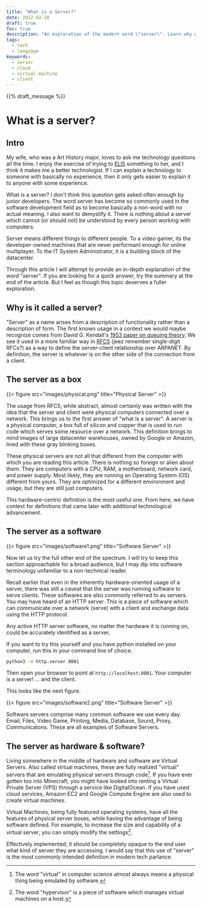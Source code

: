 ```yaml
---
title: "What is a Server?"
date: 2022-02-20
draft: true
Toc: true
description: "An exploration of the modern word \"server\". Learn why we use this word, its origins, and why it confuses. Approachable for the layperson but hopefully instills further curiosity in the technical mind."
tags: 
  - tech
  - language
keywords:
  - server
  - cloud
  - virtual machine
  - client
---
```


{{% draft_message %}}

# What is a server?

## Intro
My wife, who was a Art History major, loves to ask me technology questions all the time. I enjoy the exercise of trying to [ELI5](www.reddit.com/r/eli5) something to her, and I think it makes me a better technologist. If I can explain a technology to someone with basically no experience, then it only gets easier to explain it to anyone with some experience. 

What is a server? I don't think this question gets asked often enough by junior developers. The word server has become so commonly used in the software development field as to become basically a non-word with no actual meaning. I also want to demystify it. There is nothing about a server which cannot (or should not) be understood by every person working with computers.

Server means different things to different people. To a video gamer, its the developer-owned machines that are never performant enough for online multiplayer. To the IT System Administrator, it is a building block of the datacenter. 

Through this article I will attempt to provide an in-depth explanation of the word "server". If you are looking for a quick answer, try the summary at the end of the article. But I feel as though this topic deserves a fuller exploration. 

## Why is it called a server?
"Server" as a name arises from a description of functionality rather than a description of form. The first known usage in a context we would maybe recognize comes from David G. Kendall's [1953 paper on queuing theory](https://projecteuclid.org/journals/annals-of-mathematical-statistics/volume-24/issue-3/Stochastic-Processes-Occurring-in-the-Theory-of-Queues-and-their/10.1214/aoms/1177728975.full). We see it used in a more familiar way in [RFC5](https://datatracker.ietf.org/doc/html/rfc5) (jeez remember single-digit RFCs?) as a way to define the server-client relationship over ARPANET. By definition, the server is whatever is on the other side of the connection from a client. 

## The server as a box

{{< figure src="images/physical.png" title="Physical Server" >}}

The usage from RFC5, while abstract, almost certainly was written with the idea that the server and client were physical computers connected over a network. This brings us to the first answer of "what is a server". A server is a physical computer, a box full of silicon and copper that is used to run code which serves some resource over a network. This definition brings to mind images of large datacenter warehouses, owned by Google or Amazon, lined with these gray blinking boxes. 

These physical servers are not all that different from the computer with which you are reading this article. There is nothing so foreign or alien about them. They are computers with a CPU, RAM, a motherboard, network card, and power supply. Most likely, they are running an Operating System (OS) different from yours. They are optimized for a different environment and usage, but they are still just computers. 

This hardware-centric definition is the most useful one. From here, we have context for definitions that came later with additional technological advancement. 

## The server as a software

{{< figure src="images/software1.png" title="Software Server" >}}

Now let us try the full other end of the spectrum. I will try to keep this section approachable for a broad audience, but I may dip into software terminology unfamiliar to a non-technical reader.

Recall earlier that even in the inherently hardware-oriented usage of a server, there was still a caveat that the server was running software to serve clients. These softwares are also commonly referred to as servers. You may have heard of an HTTP server. This is a piece of software which can communicate over a network (serve) with a client and exchange data using the HTTP protocol. 

Any active HTTP server software, no matter the hardware it is running on, could be accurately identified as a server. 

If you want to try this yourself and you have python installed on your computer, run this in your command line of choice. 

```bash
python3 -m http.server 8001
```

Then open your browser to point at `http://localhost:8001`. Your computer is a server! ... and the client. 

This looks like the next figure.

{{< figure src="images/software2.png" title="Software Server" >}}

Software servers comprise many common software we use every day. Email, Files, Video Game, Printing, Media, Database, Sound, Proxy, Communicatons. These are all examples of Software Servers. 

## The server as hardware & software?

Living somewhere in the middle of hardware and software are Virtual Servers. Also called virtual machines, these are fully realized "virtual" servers that are emulating physical servers through code[^1]. If you have ever gotten too into Minecraft, you might have looked into renting a Virtual Private Server (VPS) through a service like DigitalOcean. If you have used cloud services, Amazon EC2 and Google Compute Engine are also used to create virtual machines. 

Virtual Machines, being fully featured operating systems, have all the features of physical server boxes, while having the advantage of being software defined. For example, to increase the size and capability of a virtual server, you can simply modify the settings[^2]. 

Effectively implemented, it should be completely opaque to the end user what kind of server they are accessing. I would say that this use of "server" is the most commonly intended definition in modern tech parlance. 


[^1]: The word "virtual" in computer science almost always means a physical thing being emulated by software. 
[^2]: The word "hypervisor" is a piece of software which manages virtual machines on a host.